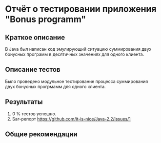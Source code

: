 # Отчёт о тестировании приложения "Bonus programm"

## Краткое описание

В Java был написан код эмулирующий ситуацию суммирования двух бонусных программ в десятичных значениях для одного клиента.


## Описание тестов

Было проведено модульное тестирование процесса суммирования двух бонусных прогрмамм для одного клиента.

## Результаты

1. 0 % тестов успешно.
2. Баг-репорт https://github.com/it-is-nice/Java-2.2/issues/1

## Общие рекомендации

